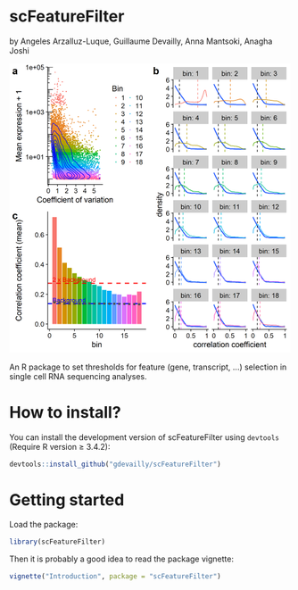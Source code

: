 # scFeatureFilter
by Angeles Arzalluz-Luque, Guillaume Devailly, Anna Mantsoki, Anagha Joshi

![scFeatureFilter](figure1.png)


An R package to set thresholds for feature (gene, transcript, ...) selection in single cell RNA sequencing analyses.

# How to install?
You can install the development version of scFeatureFilter using `devtools` (Require R version ≥ 3.4.2):
```R
devtools::install_github("gdevailly/scFeatureFilter")
```

# Getting started
Load the package:
```R
library(scFeatureFilter)
```

Then it is probably a good idea to read the package vignette:
```R
vignette("Introduction", package = "scFeatureFilter")
```
